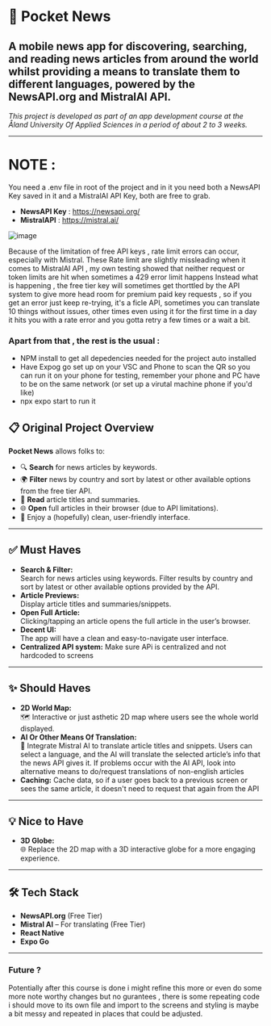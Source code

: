 # 📰 Pocket News

## A mobile news app for discovering, searching, and reading news articles from around the world whilst providing a means to translate them to different languages, powered by the **NewsAPI.org** and **MistralAI API**.

_This project is developed as part of an app development course at the Åland University Of Applied Sciences in a period of about 2 to 3 weeks._

---

# NOTE :

You need a .env file in root of the project and in it you need both a NewsAPI Key saved in it and a MistralAI API Key, both are free to grab.

- **NewsAPI Key** : https://newsapi.org/
- **MistralAPI** : https://mistral.ai/

![image](https://github.com/user-attachments/assets/08b1b9ba-ca87-4f7a-9efb-c30357840695)

Because of the limitation of free API keys , rate limit errors can occur, especially with Mistral.
These Rate limit are slightly missleading when it comes to MistralAI API , my own testing showed that neither request or token limits are hit when sometimes a 429 error limit happens
Instead what is happening , the free tier key will sometimes get thorttled by the API system to give more head room for premium paid key requests , so if you get an error
just keep re-trying, it's a ficle API, sometimes you can translate 10 things without issues, other times even using it for the first time in a day it hits you with a rate error and you gotta retry a few times or a wait a bit.

### Apart from that , the rest is the usual :

- NPM install to get all depedencies needed for the project auto installed
- Have Expog go set up on your VSC and Phone to scan the QR so you can run it on your phone for testing, remember your phone and PC have to be on the same network (or set up a virutal machine phone if you'd like)
- npx expo start to run it

## 📋 Original Project Overview

**Pocket News** allows folks to:

- 🔍 **Search** for news articles by keywords.
- 🌍 **Filter** news by country and sort by latest or other available options from the free tier API.
- 📰 **Read** article titles and summaries.
- 🌐 **Open** full articles in their browser (due to API limitations).
- 🎨 Enjoy a (hopefully) clean, user-friendly interface.

---

## ✅ Must Haves

- **Search & Filter:**  
  Search for news articles using keywords. Filter results by country and sort by latest or other available options provided by the API.
- **Article Previews:**  
  Display article titles and summaries/snippets.
- **Open Full Article:**  
  Clicking/tapping an article opens the full article in the user’s browser.
- **Decent UI:**  
  The app will have a clean and easy-to-navigate user interface.
- **Centralized API system:**
  Make sure APi is centralized and not hardcoded to screens

---

## ✨ Should Haves

- **2D World Map:**  
  🗺️ Interactive or just asthetic 2D map where users see the whole world displayed.
- **AI Or Other Means Of Translation:**  
  🤖 Integrate Mistral AI to translate article titles and snippets. Users can select a language, and the AI will translate the selected article’s info that the news API gives it.
  If problems occur with the AI API, look into alternative means to do/request translations of non-english articles
- **Caching:**
  Cache data, so if a user goes back to a previous screen or sees the same article, it doesn't need to request that again from the API

---

## 💡 Nice to Have

- **3D Globe:**  
  🌐 Replace the 2D map with a 3D interactive globe for a more engaging experience.

---

## 🛠️ Tech Stack

- **NewsAPI.org** (Free Tier)
- **Mistral AI** – For translating (Free Tier)
- **React Native**
- **Expo Go**

---

### Future ?

Potentially after this course is done i might refine this more or even do some more note worthy changes but no gurantees , there is some repeating code i should move to its own file and import to the screens and styling is maybe a bit messy and repeated in places that could be adjusted.

